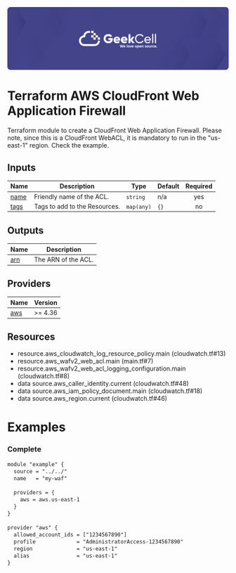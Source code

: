 <!-- BEGIN_TF_DOCS -->
[![Geek Cell GmbH](https://raw.githubusercontent.com/geekcell/.github/main/geekcell-github-banner.png)](https://www.geekcell.io/)

<!--
Replace the GitHub Repo name and comment in these badges if they BridgeCrew is enabled for this repository.

### Code Quality
[![License](https://img.shields.io/github/license/geekcell/terraform-aws-cloudfront-waf)](https://github.com/geekcell/terraform-aws-cloudfront-waf/blob/master/LICENSE)
[![GitHub release (latest tag)](https://img.shields.io/github/v/release/geekcell/terraform-aws-cloudfront-waf?logo=github&sort=semver)](https://github.com/geekcell/terraform-aws-cloudfront-waf/releases)
[![Release](https://github.com/geekcell/terraform-aws-cloudfront-waf/actions/workflows/release.yaml/badge.svg)](https://github.com/geekcell/terraform-aws-cloudfront-waf/actions/workflows/release.yaml)
[![Validate](https://github.com/geekcell/terraform-aws-cloudfront-waf/actions/workflows/validate.yaml/badge.svg)](https://github.com/geekcell/terraform-aws-cloudfront-waf/actions/workflows/validate.yaml)
[![Lint](https://github.com/geekcell/terraform-aws-cloudfront-waf/actions/workflows/linter.yaml/badge.svg)](https://github.com/geekcell/terraform-aws-cloudfront-waf/actions/workflows/linter.yaml)

### Security
[![Infrastructure Tests](https://www.bridgecrew.cloud/badges/github/geekcell/terraform-aws-cloudfront-waf/general)](https://www.bridgecrew.cloud/link/badge?vcs=github&fullRepo=geekcell%2Fterraform-aws-cloudfront-waf&benchmark=INFRASTRUCTURE+SECURITY)

#### Cloud
[![Infrastructure Tests](https://www.bridgecrew.cloud/badges/github/geekcell/terraform-aws-cloudfront-waf/cis_aws)](https://www.bridgecrew.cloud/link/badge?vcs=github&fullRepo=geekcell%2Fterraform-aws-cloudfront-waf&benchmark=CIS+AWS+V1.2)
[![Infrastructure Tests](https://www.bridgecrew.cloud/badges/github/geekcell/terraform-aws-cloudfront-waf/cis_aws_13)](https://www.bridgecrew.cloud/link/badge?vcs=github&fullRepo=geekcell%2Fterraform-aws-cloudfront-waf&benchmark=CIS+AWS+V1.3)
[![Infrastructure Tests](https://www.bridgecrew.cloud/badges/github/geekcell/terraform-aws-cloudfront-waf/cis_azure)](https://www.bridgecrew.cloud/link/badge?vcs=github&fullRepo=geekcell%2Fterraform-aws-cloudfront-waf&benchmark=CIS+AZURE+V1.1)
[![Infrastructure Tests](https://www.bridgecrew.cloud/badges/github/geekcell/terraform-aws-cloudfront-waf/cis_azure_13)](https://www.bridgecrew.cloud/link/badge?vcs=github&fullRepo=geekcell%2Fterraform-aws-cloudfront-waf&benchmark=CIS+AZURE+V1.3)
[![Infrastructure Tests](https://www.bridgecrew.cloud/badges/github/geekcell/terraform-aws-cloudfront-waf/cis_gcp)](https://www.bridgecrew.cloud/link/badge?vcs=github&fullRepo=geekcell%2Fterraform-aws-cloudfront-waf&benchmark=CIS+GCP+V1.1)

##### Container
[![Infrastructure Tests](https://www.bridgecrew.cloud/badges/github/geekcell/terraform-aws-cloudfront-waf/cis_kubernetes_16)](https://www.bridgecrew.cloud/link/badge?vcs=github&fullRepo=geekcell%2Fterraform-aws-cloudfront-waf&benchmark=CIS+KUBERNETES+V1.6)
[![Infrastructure Tests](https://www.bridgecrew.cloud/badges/github/geekcell/terraform-aws-cloudfront-waf/cis_eks_11)](https://www.bridgecrew.cloud/link/badge?vcs=github&fullRepo=geekcell%2Fterraform-aws-cloudfront-waf&benchmark=CIS+EKS+V1.1)
[![Infrastructure Tests](https://www.bridgecrew.cloud/badges/github/geekcell/terraform-aws-cloudfront-waf/cis_gke_11)](https://www.bridgecrew.cloud/link/badge?vcs=github&fullRepo=geekcell%2Fterraform-aws-cloudfront-waf&benchmark=CIS+GKE+V1.1)
[![Infrastructure Tests](https://www.bridgecrew.cloud/badges/github/geekcell/terraform-aws-cloudfront-waf/cis_kubernetes)](https://www.bridgecrew.cloud/link/badge?vcs=github&fullRepo=geekcell%2Fterraform-aws-cloudfront-waf&benchmark=CIS+KUBERNETES+V1.5)

#### Data protection
[![Infrastructure Tests](https://www.bridgecrew.cloud/badges/github/geekcell/terraform-aws-cloudfront-waf/soc2)](https://www.bridgecrew.cloud/link/badge?vcs=github&fullRepo=geekcell%2Fterraform-aws-cloudfront-waf&benchmark=SOC2)
[![Infrastructure Tests](https://www.bridgecrew.cloud/badges/github/geekcell/terraform-aws-cloudfront-waf/pci)](https://www.bridgecrew.cloud/link/badge?vcs=github&fullRepo=geekcell%2Fterraform-aws-cloudfront-waf&benchmark=PCI-DSS+V3.2)
[![Infrastructure Tests](https://www.bridgecrew.cloud/badges/github/geekcell/terraform-aws-cloudfront-waf/pci_dss_v321)](https://www.bridgecrew.cloud/link/badge?vcs=github&fullRepo=geekcell%2Fterraform-aws-cloudfront-waf&benchmark=PCI-DSS+V3.2.1)
[![Infrastructure Tests](https://www.bridgecrew.cloud/badges/github/geekcell/terraform-aws-cloudfront-waf/iso)](https://www.bridgecrew.cloud/link/badge?vcs=github&fullRepo=geekcell%2Fterraform-aws-cloudfront-waf&benchmark=ISO27001)
[![Infrastructure Tests](https://www.bridgecrew.cloud/badges/github/geekcell/terraform-aws-cloudfront-waf/nist)](https://www.bridgecrew.cloud/link/badge?vcs=github&fullRepo=geekcell%2Fterraform-aws-cloudfront-waf&benchmark=NIST-800-53)
[![Infrastructure Tests](https://www.bridgecrew.cloud/badges/github/geekcell/terraform-aws-cloudfront-waf/hipaa)](https://www.bridgecrew.cloud/link/badge?vcs=github&fullRepo=geekcell%2Fterraform-aws-cloudfront-waf&benchmark=HIPAA)
[![Infrastructure Tests](https://www.bridgecrew.cloud/badges/github/geekcell/terraform-aws-cloudfront-waf/fedramp_moderate)](https://www.bridgecrew.cloud/link/badge?vcs=github&fullRepo=geekcell%2Fterraform-aws-cloudfront-waf&benchmark=FEDRAMP+%28MODERATE%29)

-->

# Terraform AWS CloudFront Web Application Firewall

Terraform module to create a CloudFront Web Application Firewall. Please note, since this is a CloudFront WebACL,
it is mandatory to run in the "us-east-1" region. Check the example.

## Inputs

| Name | Description | Type | Default | Required |
|------|-------------|------|---------|:--------:|
| <a name="input_name"></a> [name](#input\_name) | Friendly name of the ACL. | `string` | n/a | yes |
| <a name="input_tags"></a> [tags](#input\_tags) | Tags to add to the Resources. | `map(any)` | `{}` | no |

## Outputs

| Name | Description |
|------|-------------|
| <a name="output_arn"></a> [arn](#output\_arn) | The ARN of the ACL. |

## Providers

| Name | Version |
|------|---------|
| <a name="provider_aws"></a> [aws](#provider\_aws) | >= 4.36 |

## Resources

- resource.aws_cloudwatch_log_resource_policy.main (cloudwatch.tf#13)
- resource.aws_wafv2_web_acl.main (main.tf#7)
- resource.aws_wafv2_web_acl_logging_configuration.main (cloudwatch.tf#8)
- data source.aws_caller_identity.current (cloudwatch.tf#48)
- data source.aws_iam_policy_document.main (cloudwatch.tf#18)
- data source.aws_region.current (cloudwatch.tf#46)

# Examples
### Complete
```hcl
module "example" {
  source = "../../"
  name   = "my-waf"

  providers = {
    aws = aws.us-east-1
  }
}

provider "aws" {
  allowed_account_ids = ["1234567890"]
  profile             = "AdministratorAccess-1234567890"
  region              = "us-east-1"
  alias               = "us-east-1"
}
```
<!-- END_TF_DOCS -->
